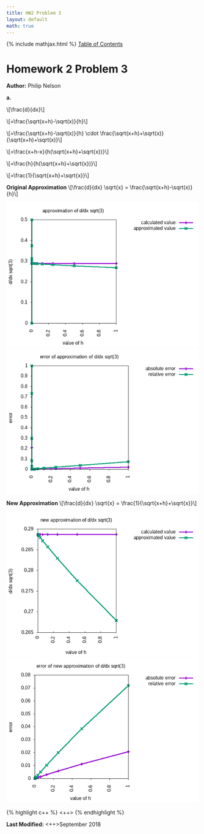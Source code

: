 ```yaml
---
title: HW2 Problem 3
layout: default
math: true
---
```

{% include mathjax.html %}
<a href="https://philipnelson5.github.io/math4610/SoftwareManual"> Table of Contents </a>
# Homework 2 Problem 3

**Author:** Philip Nelson

**a.**

\\[\frac{d}{dx}\\]

\\[=\frac{\sqrt(x+h)-\sqrt(x)}{h}\\]

\\[=\frac{\sqrt(x+h)-\sqrt(x)}{h} \cdot \frac{\sqrt(x+h)+\sqrt(x)}{\sqrt(x+h)+\sqrt(x)}\\]

\\[=\frac{x+h-x}{h(\sqrt{x+h}+\sqrt{x})}\\]

\\[=\frac{h}{h(\sqrt{x+h}+\sqrt{x})}\\]

\\[=\frac{1}{\sqrt{x+h}+\sqrt{x}}\\]

**Original Approximation**
\\[\frac{d}{dx} \sqrt{x} = \frac{\sqrt(x+h)-\sqrt(x)}{h}\\]

![](./images/sqrtApprox.png)
![](./images/sqrtError.png)

**New Approximation**
\\[\frac{d}{dx} \sqrt{x} = \frac{1}{\sqrt{x+h}+\sqrt{x}}\\]

![](./images/newSqrtApprox.png)
![](./images/newSqrtError.png)

{% highlight c++ %}
<++>
{% endhighlight %}

**Last Modified:** <++>September 2018
